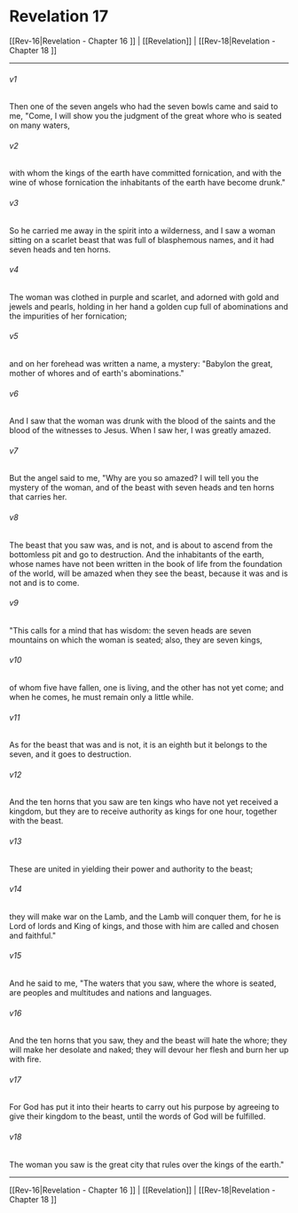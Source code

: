 # Revelation 17

[[Rev-16|Revelation - Chapter 16 ]] | [[Revelation]] | [[Rev-18|Revelation - Chapter 18 ]]
***

###### v1
Then one of the seven angels who had the seven bowls came and said to me, "Come, I will show you the judgment of the great whore who is seated on many waters,
###### v2
with whom the kings of the earth have committed fornication, and with the wine of whose fornication the inhabitants of the earth have become drunk."
###### v3
So he carried me away in the spirit into a wilderness, and I saw a woman sitting on a scarlet beast that was full of blasphemous names, and it had seven heads and ten horns.
###### v4
The woman was clothed in purple and scarlet, and adorned with gold and jewels and pearls, holding in her hand a golden cup full of abominations and the impurities of her fornication;
###### v5
and on her forehead was written a name, a mystery: "Babylon the great, mother of whores and of earth's abominations."
###### v6
And I saw that the woman was drunk with the blood of the saints and the blood of the witnesses to Jesus. When I saw her, I was greatly amazed.
###### v7
But the angel said to me, "Why are you so amazed? I will tell you the mystery of the woman, and of the beast with seven heads and ten horns that carries her.
###### v8
The beast that you saw was, and is not, and is about to ascend from the bottomless pit and go to destruction. And the inhabitants of the earth, whose names have not been written in the book of life from the foundation of the world, will be amazed when they see the beast, because it was and is not and is to come.
###### v9
"This calls for a mind that has wisdom: the seven heads are seven mountains on which the woman is seated; also, they are seven kings,
###### v10
of whom five have fallen, one is living, and the other has not yet come; and when he comes, he must remain only a little while.
###### v11
As for the beast that was and is not, it is an eighth but it belongs to the seven, and it goes to destruction.
###### v12
And the ten horns that you saw are ten kings who have not yet received a kingdom, but they are to receive authority as kings for one hour, together with the beast.
###### v13
These are united in yielding their power and authority to the beast;
###### v14
they will make war on the Lamb, and the Lamb will conquer them, for he is Lord of lords and King of kings, and those with him are called and chosen and faithful."
###### v15
And he said to me, "The waters that you saw, where the whore is seated, are peoples and multitudes and nations and languages.
###### v16
And the ten horns that you saw, they and the beast will hate the whore; they will make her desolate and naked; they will devour her flesh and burn her up with fire.
###### v17
For God has put it into their hearts to carry out his purpose by agreeing to give their kingdom to the beast, until the words of God will be fulfilled.
###### v18
The woman you saw is the great city that rules over the kings of the earth."

***

[[Rev-16|Revelation - Chapter 16 ]] | [[Revelation]] | [[Rev-18|Revelation - Chapter 18 ]]
